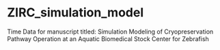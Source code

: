 # ZIRC_simulation_model
Time Data for manuscript titled: Simulation Modeling of Cryopreservation Pathway Operation at an Aquatic Biomedical Stock Center for Zebrafish
